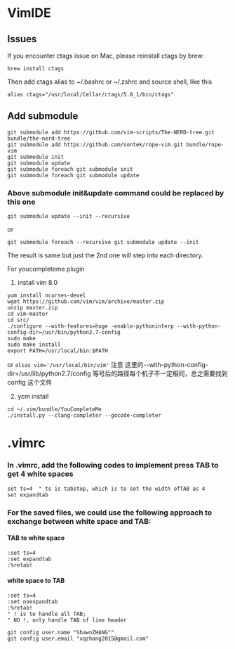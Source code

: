 # VimIDE

## Issues
If you encounter ctags issue on Mac, please reinstall ctags by brew:
```
brew install ctags
```

Then add ctags alias to ~/.bashrc or ~/.zshrc and source shell, like this
```
alias ctags="/usr/local/Cellar/ctags/5.8_1/bin/ctags"
```

## Add submodule
```
git submodule add https://github.com/vim-scripts/The-NERD-tree.git bundle/the-nerd-tree
git submodule add https://github.com/sontek/rope-vim.git bundle/rope-vim
git submodule init
git submodule update
git submodule foreach git submodule init
git submodule foreach git submodule update
```

### Above submodule init&update command could be replaced by this one
```
git submodule update --init --recursive
```
or
```
git submodule foreach --recursive git submodule update --init
```
The result is same but just the 2nd one will step into each directory.


For youcompleteme plugin
1. install vim 8.0
```
yum install ncurses-devel
wget https://github.com/vim/vim/archive/master.zip
unzip master.zip
cd vim-master
cd src/
./configure --with-features=huge -enable-pythoninterp --with-python-config-dir=/usr/bin/python2.7-config
sudo make
sudo make install
export PATH=/usr/local/bin:$PATH
```
or `alias vim='/usr/local/bin/vim'`
注意 这里的--with-python-config-dir=/usr/lib/python2.7/config 等号后的路径每个机子不一定相同，总之需要找到 config 这个文件

2. ycm install
```
cd ~/.vim/bundle/YouCompleteMe
./install.py --clang-completer --gocode-completer
```



# .vimrc
### In .vimrc, add the following codes to implement press TAB to get 4 white spaces
```
set ts=4  " ts is tabstop, which is to set the width ofTAB as 4
set expandtab
```

### For the saved files, we could use the following approach to exchange between white space and TAB:
#### TAB to white space
```
:set ts=4
:set expandtab
:%retab!
```

#### white space to TAB
```
:set ts=4
:set noexpandtab
:%retab! 
" ! is to handle all TAB;
" NO !, only handle TAB of line header
```

```
git config user.name "ShawnZHANG""
git config user.email "xqzhang2015@gmail.com"
```
